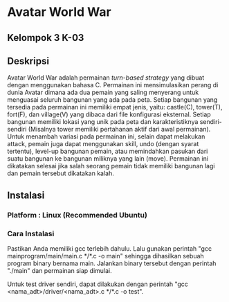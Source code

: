 # Avatar World War

## Kelompok 3 K-03

## Deskripsi

Avatar World War adalah permainan *turn-based strategy* yang dibuat dengan menggunakan bahasa C. Permainan ini mensimulasikan perang di dunia Avatar dimana ada dua pemain yang saling menyerang untuk menguasai seluruh bangunan yang ada pada peta. Setiap bangunan yang tersedia pada permainan ini memiliki empat jenis, yaitu: castle(C), tower(T), fort(F), dan village(V) yang dibaca dari file konfigurasi eksternal. Setiap bangunan memiliki lokasi yang unik pada peta dan karakteristiknya sendiri-sendiri (Misalnya tower memiliki pertahanan aktif dari awal permainan). Untuk menambah variasi pada permainan ini, selain dapat melakukan attack, pemain juga dapat menggunakan skill, undo (dengan syarat tertentu), level-up bangunan pemain, atau memindahkan pasukan dari suatu bangunan ke bangunan miliknya yang lain (move). Permainan ini dikatakan selesai jika salah seorang pemain tidak memiliki bangunan lagi dan pemain tersebut dikatakan kalah.

## Instalasi

### Platform : Linux (Recommended Ubuntu)

### Cara Instalasi

Pastikan Anda memiliki gcc terlebih dahulu. Lalu gunakan perintah "gcc mainprogram/main/main.c \*/\*.c -o main" sehingga dihasilkan sebuah program binary bernama main. Jalankan binary tersebut dengan perintah "./main" dan permainan siap dimulai.

Untuk test driver sendiri, dapat dilakukan dengan perintah "gcc <nama_adt>/driver/<nama_adt>.c \*/\*.c -o test".

